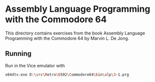 # Assembly Language Programming with the Commodore 64

This directory contains exercises from the book Assembly Language Programming
with the Commodore 64 by Marvin L. De Jong.

## Running

Run in the Vice emulator with

```sh
x64dtv.exe D:\src\Retro\6502\Commodore64\bin\alp\3-1.prg
```
